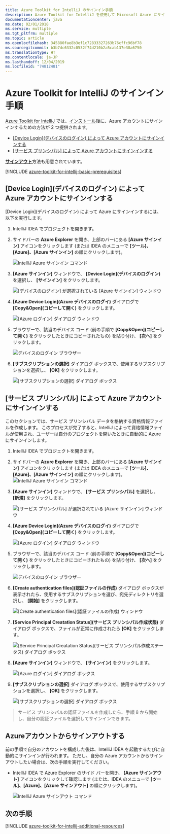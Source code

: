 ```yaml
---
title: Azure Toolkit for IntelliJ のサインイン手順
description: Azure Toolkit for IntelliJ を使用して Microsoft Azure にサインインする方法について説明します。
documentationcenter: java
ms.date: 02/01/2018
ms.service: multiple
ms.tgt_pltfrm: multiple
ms.topic: article
ms.openlocfilehash: 345880fae8b3ef1c72833327263b76cffc96bf78
ms.sourcegitcommit: b3b7dc6332c0532f74d210b2a5cab137e38a6750
ms.translationtype: HT
ms.contentlocale: ja-JP
ms.lasthandoff: 12/04/2019
ms.locfileid: "74812481"
---
```

# <a name="sign-in-instructions-for-the-azure-toolkit-for-intellij"></a>Azure Toolkit for IntelliJ のサインイン手順

[Azure Toolkit for IntelliJ](https://plugins.jetbrains.com/plugin/8053) では、[インストール](https://www.jetbrains.com/help/idea/managing-plugins.html)後に、Azure アカウントにサインインするための方法が 2 つ提供されます。

  - [[Device Login]\(デバイスのログイン\) によって Azure アカウントにサインインする](#sign-in-to-your-azure-account-by-device-login)
  - [[サービス プリンシパル] によって Azure アカウントにサインインする](#sign-in-to-your-azure-account-by-service-principal)

[**サインアウト**](#sign-out-of-your-azure-account)方法も用意されています。

[!INCLUDE [azure-toolkit-for-intellij-basic-prerequisites](../includes/azure-toolkit-for-intellij-basic-prerequisites.md)]

## <a name="sign-in-to-your-azure-account-by-device-login"></a>[Device Login]\(デバイスのログイン\) によって Azure アカウントにサインインする

[Device Login]\(デバイスのログイン\) によって Azure にサインインするには、以下を実行します。

1. IntelliJ IDEA でプロジェクトを開きます。

2. サイドバーの **Azure Explorer** を開き、上部のバーにある **[Azure サインイン]** アイコンをクリックします (または IDEA のメニューで **[ツール]、[Azure]、[Azure サインイン]** の順にクリックします)。

   ![IntelliJ Azure サインイン コマンド][I01]

3. **[Azure サインイン]** ウィンドウで、 **[Device Login]\(デバイスのログイン\)** を選択し、 **[サインイン]** をクリックします。

   ![[デバイスのログイン] が選択されている [Azure サインイン] ウィンドウ][I02]

4. **[Azure Device Login]\(Azure デバイスのログイ\)** ダイアログで **[Copy&Open]\(コピーして開く\)** をクリックします。

   ![[Azure ログイン] ダイアログ ウィンドウ][I03]

5. ブラウザーで、該当のデバイス コード (前の手順で **[Copy&Open]\(コピーして開く\)** をクリックしたときにコピーされたもの) を貼り付け、 **[次へ]** をクリックします。

   ![デバイスのログイン ブラウザー][I04]

6. **[サブスクリプションの選択]** ダイアログ ボックスで、使用するサブスクリプションを選択し、 **[OK]** をクリックします。

   ![[サブスクリプションの選択] ダイアログ ボックス][I05]

## <a name="sign-in-to-your-azure-account-by-service-principal"></a>[サービス プリンシパル] によって Azure アカウントにサインインする

このセクションでは、サービス プリンシパル データを格納する資格情報ファイルを作成します。 このプロセスが完了すると、IntelliJ によって資格情報ファイルが使用され、ユーザーは自分のプロジェクトを開いたときに自動的に Azure にサインインします。

1. IntelliJ IDEA でプロジェクトを開きます。

1. サイドバーの **Azure Explorer** を開き、上部のバーにある **[Azure サインイン]** アイコンをクリックします (または IDEA のメニューで **[ツール]、[Azure]、[Azure サインイン]** の順にクリックします)。
   ![IntelliJ Azure サインイン コマンド][A01]

1. **[Azure サインイン]** ウィンドウで、 **[サービス プリンシパル]** を選択し、 **[新規]** をクリックします。

   ![[サービス プリンシパル] が選択されている [Azure サインイン] ウィンドウ][A02]

1. **[Azure Device Login]\(Azure デバイスのログイ\)** ダイアログで **[Copy&Open]\(コピーして開く\)** をクリックします。

   ![[Azure ログイン] ダイアログ ウィンドウ][A03]

1. ブラウザーで、該当のデバイス コード (前の手順で **[Copy&Open]\(コピーして開く\)** をクリックしたときにコピーされたもの) を貼り付け、 **[次へ]** をクリックします。

   ![デバイスのログイン ブラウザー][A04]

1. **[Create authentication files]\(認証ファイルの作成\)** ダイアログ ボックスが表示されたら、使用するサブスクリプションを選び、宛先ディレクトリを選択し、 **[開始]** をクリックします。

   ![[Create authentication files]\(認証ファイルの作成\) ウィンドウ][A05]

1. **[Service Principal Creatation Status]\(サービス プリンシパル作成状態\)** ダイアログ ボックスで、ファイルが正常に作成されたら **[OK]** をクリックします。

   ![[Service Principal Creatation Status]\(サービス プリンシパル作成ステータス\) ダイアログ ボックス][A06]

1. **[Azure サインイン]** ウィンドウで、 **[サインイン]** をクリックします。 

   ![[Azure ログイン] ダイアログ ボックス][A07]

1. **[サブスクリプションの選択]** ダイアログ ボックスで、使用するサブスクリプションを選択し、 **[OK]** をクリックします。

   ![[サブスクリプションの選択] ダイアログ ボックス][A08]

> サービス プリンシパルの認証ファイルを作成したら、手順 8 から開始し、自分の認証ファイルを選択してサインインできます。

## <a name="sign-out-of-your-azure-account"></a>Azureアカウントからサインアウトする

前の手順で自分のアカウントを構成した後は、IntelliJ IDEA を起動するたびに自動的にサインインが行われます。 ただし、自分の Azure アカウントからサインアウトしたい場合は、次の手順を実行してください。

* IntelliJ IDEA で Azure Explorer のサイド バーを開き、 **[Azure サインアウト]** アイコンをクリックして確認します (または、IDEA のメニューで **[ツール]、[Azure]、[Azure サインアウト]** の順にクリックします)。

   ![IntelliJ Azure サインアウト コマンド][L01]

## <a name="next-steps"></a>次の手順

[!INCLUDE [azure-toolkit-for-intellij-additional-resources](../includes/azure-toolkit-for-intellij-additional-resources.md)]

<!-- URL List -->

<!-- IMG List -->

[I01]: media/azure-toolkit-for-intellij-sign-in-instructions/I01.png
[I02]: media/azure-toolkit-for-intellij-sign-in-instructions/I02.png
[I03]: media/azure-toolkit-for-intellij-sign-in-instructions/I03.png
[I04]: media/azure-toolkit-for-intellij-sign-in-instructions/I04.png
[I05]: media/azure-toolkit-for-intellij-sign-in-instructions/I05.png

[A01]: media/azure-toolkit-for-intellij-sign-in-instructions/A01.png
[A02]: media/azure-toolkit-for-intellij-sign-in-instructions/A02.png
[A03]: media/azure-toolkit-for-intellij-sign-in-instructions/A03.png
[A04]: media/azure-toolkit-for-intellij-sign-in-instructions/A04.png
[A05]: media/azure-toolkit-for-intellij-sign-in-instructions/A05.png
[A06]: media/azure-toolkit-for-intellij-sign-in-instructions/A06.png
[A07]: media/azure-toolkit-for-intellij-sign-in-instructions/A07.png
[A08]: media/azure-toolkit-for-intellij-sign-in-instructions/A08.png
[A09]: media/azure-toolkit-for-intellij-sign-in-instructions/A09.png

[L01]: media/azure-toolkit-for-intellij-sign-in-instructions/L01.png
[L02]: media/azure-toolkit-for-intellij-sign-in-instructions/L02.png
[L03]: media/azure-toolkit-for-intellij-sign-in-instructions/L03.png
